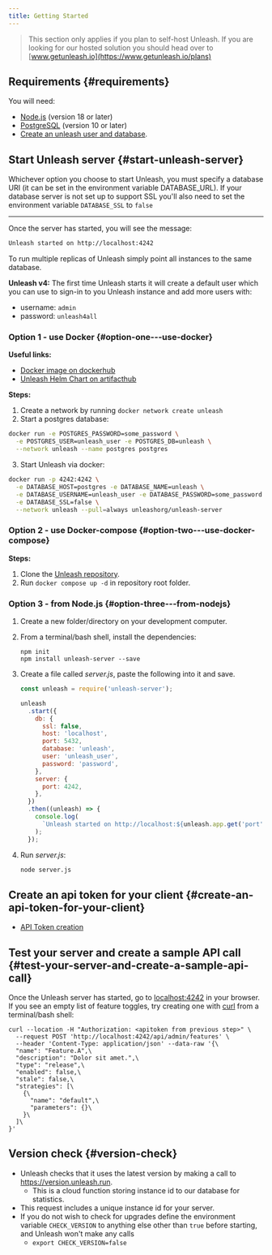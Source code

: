 ```yaml
---
title: Getting Started
---
```


> This section only applies if you plan to self-host Unleash. If you are looking for our hosted solution you should head over to [www.getunleash.io](https://www.getunleash.io/plans)

## Requirements {#requirements}

You will need:

- [Node.js](https://nodejs.org/en/download/) (version 18 or later)
- [PostgreSQL](https://www.postgresql.org/download/) (version 10 or later)
- [Create an unleash user and database](./database-setup).

## Start Unleash server {#start-unleash-server}

Whichever option you choose to start Unleash, you must specify a database URI (it can be set in the environment variable DATABASE_URL). If your database server is not set up to support SSL you'll also need to set the environment variable `DATABASE_SSL` to `false`

---

Once the server has started, you will see the message:

```sh
Unleash started on http://localhost:4242
```

To run multiple replicas of Unleash simply point all instances to the same database.

**Unleash v4:** The first time Unleash starts it will create a default user which you can use to sign-in to you Unleash instance and add more users with:

- username: `admin`
- password: `unleash4all`

### Option 1 - use Docker {#option-one---use-docker}

**Useful links:**

- [Docker image on dockerhub](https://hub.docker.com/r/unleashorg/unleash-server/)
- [Unleash Helm Chart on artifacthub](https://artifacthub.io/packages/helm/unleash/unleash)

**Steps:**

1. Create a network by running `docker network create unleash`
2. Start a postgres database:

```sh
docker run -e POSTGRES_PASSWORD=some_password \
  -e POSTGRES_USER=unleash_user -e POSTGRES_DB=unleash \
  --network unleash --name postgres postgres
```

3. Start Unleash via docker:

```sh
docker run -p 4242:4242 \
  -e DATABASE_HOST=postgres -e DATABASE_NAME=unleash \
  -e DATABASE_USERNAME=unleash_user -e DATABASE_PASSWORD=some_password \
  -e DATABASE_SSL=false \
  --network unleash --pull=always unleashorg/unleash-server
```

### Option 2 - use Docker-compose {#option-two---use-docker-compose}

**Steps:**

1. Clone the [Unleash repository](https://github.com/Unleash/unleash).
2. Run `docker compose up -d` in repository root folder.

### Option 3 - from Node.js {#option-three---from-nodejs}

1. Create a new folder/directory on your development computer.
2. From a terminal/bash shell, install the dependencies:

   ```shell npm2yarn
   npm init
   npm install unleash-server --save
   ```

3. Create a file called _server.js_, paste the following into it and save.

   ```js
   const unleash = require('unleash-server');

   unleash
     .start({
       db: {
         ssl: false,
         host: 'localhost',
         port: 5432,
         database: 'unleash',
         user: 'unleash_user',
         password: 'password',
       },
       server: {
         port: 4242,
       },
     })
     .then((unleash) => {
       console.log(
         `Unleash started on http://localhost:${unleash.app.get('port')}`,
       );
     });
   ```

4. Run _server.js_:
   ```sh
   node server.js
   ```

## Create an api token for your client {#create-an-api-token-for-your-client}

- [API Token creation](../../how-to/how-to-create-api-tokens.mdx)

## Test your server and create a sample API call {#test-your-server-and-create-a-sample-api-call}

Once the Unleash server has started, go to [localhost:4242](http://localhost:4242) in your browser. If you see an empty list of feature toggles, try creating one with [curl](https://curl.se/) from a terminal/bash shell:

```
curl --location -H "Authorization: <apitoken from previous step>" \
  --request POST 'http://localhost:4242/api/admin/features' \
  --header 'Content-Type: application/json' --data-raw '{\
  "name": "Feature.A",\
  "description": "Dolor sit amet.",\
  "type": "release",\
  "enabled": false,\
  "stale": false,\
  "strategies": [\
    {\
      "name": "default",\
      "parameters": {}\
    }\
  ]\
}'
```

## Version check {#version-check}

- Unleash checks that it uses the latest version by making a call to https://version.unleash.run.
  - This is a cloud function storing instance id to our database for statistics.
- This request includes a unique instance id for your server.
- If you do not wish to check for upgrades define the environment variable `CHECK_VERSION` to anything else other than `true` before starting, and Unleash won't make any calls
  - `export CHECK_VERSION=false`
